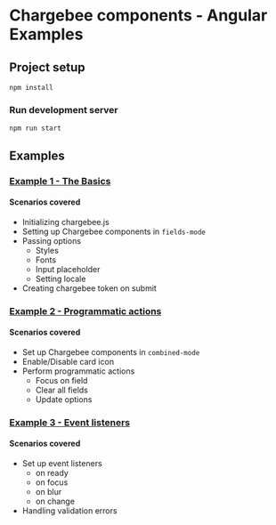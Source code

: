 # Chargebee components - Angular Examples

## Project setup
```
npm install
```

### Run development server
```
npm run start
```

## Examples

### [Example 1 - The Basics](https://github.com/chargebee/chargebee-checkout-samples/tree/master/components/angular-app/src/app/example1#readme)
#### Scenarios covered
  * Initializing chargebee.js
  * Setting up Chargebee components in `fields-mode`
  * Passing options
    * Styles
    * Fonts
    * Input placeholder
    * Setting locale
  * Creating chargebee token on submit

### [Example 2 - Programmatic actions](https://github.com/chargebee/chargebee-checkout-samples/tree/master/components/angular-app/src/app/example2#readme)
#### Scenarios covered
  * Set up Chargebee components in `combined-mode`
  * Enable/Disable card icon
  * Perform programmatic actions
    * Focus on field
    * Clear all fields
    * Update options

### [Example 3 - Event listeners](https://github.com/chargebee/chargebee-checkout-samples/tree/master/components/angular-app/src/app/example3#readme)
#### Scenarios covered
  * Set up event listeners
    * on ready
    * on focus
    * on blur
    * on change
  * Handling validation errors

